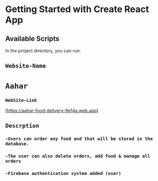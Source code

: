# Getting Started with Create React App

## Available Scripts

In the project directory, you can run:


## `Website-Name`
   # `Aahar`

### `WebSite-Link`

[https://aahar-food-delivery-9e14a.web.app]


## `Descrption`
### `-Users can order any food and that will be stored in the database.`
### `-The user can also delete orders, add food & manage all orders`
### `-Firebase authentication system added (user)`

